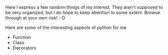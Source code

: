 
Here I express a few random things of my interest. They aren't supposed to be very organized, but I do hope to keep attention to some extent. Browse through at your own risk! :-D

Here are some of the interesting aspects of python for me

- Function
- Class
- Decorators

